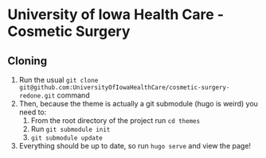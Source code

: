 # University of Iowa Health Care - Cosmetic Surgery

## Cloning
1) Run the usual `git clone git@github.com:UniversityOfIowaHealthCare/cosmetic-surgery-redone.git` command
2) Then, because the theme is actually a git submodule (hugo is weird) you need to:
    1) From the root directory of the project run `cd themes`
    2) Run `git submodule init`
    3) `git submodule update`
3) Everything should be up to date, so run `hugo serve` and view the page!    

